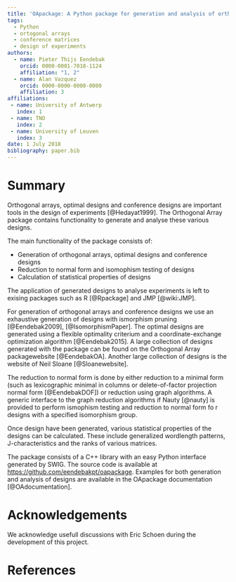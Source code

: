 ```yaml
---
title: 'OApackage: A Python package for generation and analysis of orthogonal arrays and conference designs'
tags:
  - Python
  - ortogonal arrays
  - conference matrices
  - design of experiments
authors:
  - name: Pieter Thijs Eendebak
    orcid: 0000-0001-7018-1124
    affiliation: "1, 2"
  - name: Alan Vazquez
    orcid: 0000-0000-0000-0000
    affiliation: 3
affiliations:
 - name: University of Antwerp
   index: 1
 - name: TNO
   index: 2
 - name: University of Leuven
   index: 3
date: 1 July 2018
bibliography: paper.bib
---
```


# Summary

Orthogonal arrays, optimal designs and conference designs are important tools in the design of
experiments [@Hedayat1999]. The Orthogonal Array
package contains functionality to generate and analyse these various designs.

The main functionality of the package consists of:

* Generation of orthogonal arrays, optimal designs and conference designs
* Reduction to normal form and isomophism testing of designs 
* Calculation of statistical properties of designs

The application of generated designs to analyse experiments is left to exising packages such as
R [@Rpackage] and JMP [@wiki:JMP].

For generation of orthogonal arrays and conference designs we use an exhaustive generation of designs with ismorphism pruning
[@Eendebak2009], [@IsomorphismPaper]. The optimal designs are generated using a flexible optimality criterium and
a coordinate-exchange optimization algorithm [@Eendebak2015].
A large collection of designs generated with the package can be found on the Orthogonal Array
packagewebsite [@EendebakOA]. Another large collection of designs is the website of Neil
Sloane [@Sloanewebsite]. 

The reduction to normal form is done by either reduction to a minimal form (such as lexicographic minimal in columns or
delete-of-factor projection normal form [@EendebakDOF]) or reduction using graph algorithms.
A generic interface to the graph reduction algorithms if Nauty [@nauty] is provided to perform ismophism testing and reduction to normal form fo
r designs with a specified isomorphism group.


Once design have been generated, various statistical properties of the designs can be calculated. These include
generalized wordlength patterns, J-characteristics and the ranks of various matrices.

The package consists of a C++ library with an easy Python interface generated by SWIG.
The source code is available at https://github.com/eendebakpt/oapackage.
Examples for both generation and analysis of designs are available in 
the OApackage documentation [@OAdocumentation].


# Acknowledgements

We acknowledge usefull discussions with Eric Schoen during the development of this project.

# References